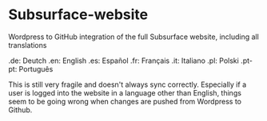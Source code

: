 # Subsurface-website
Wordpress to GitHub integration of the full Subsurface website, including all translations

.de: Deutch
.en: English
.es: Español
.fr: Français
.it: Italiano
.pl: Polski
.pt-pt: Português

This is still very fragile and doesn't always sync correctly.
Especially if a user is logged into the website in a language other than English, 
things seem to be going wrong when changes are pushed from Wordpress to Github.
